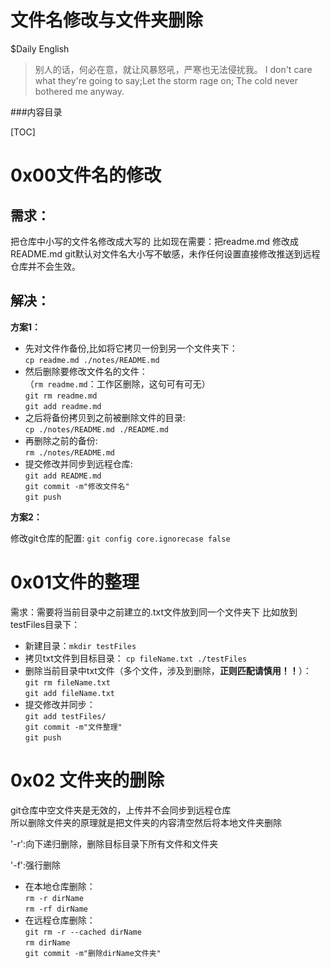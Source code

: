 文件名修改与文件夹删除
=
$Daily English
> 别人的话，何必在意，就让风暴怒吼，严寒也无法侵扰我。
>I don't care what they're going to say;Let the storm rage on;
The cold never bothered me anyway.

###内容目录

[TOC]

# 0x00文件名的修改

## 需求：
把仓库中小写的文件名修改成大写的
比如现在需要：把readme.md 修改成README.md
git默认对文件名大小写不敏感，未作任何设置直接修改推送到远程仓库并不会生效。<br>

## 解决：
**方案1：** <br>
+ 先对文件作备份,比如将它拷贝一份到另一个文件夹下：<br>
`cp readme.md ./notes/README.md`
+ 然后删除要修改文件名的文件：<br>
（`rm readme.md`：工作区删除，这句可有可无）<br>
`git rm readme.md`<br>
`git add readme.md`
+ 之后将备份拷贝到之前被删除文件的目录:<br>
`cp ./notes/README.md ./README.md`<br>
+ 再删除之前的备份:<br>
`rm ./notes/README.md`
+ 提交修改并同步到远程仓库:<br>
`git add README.md`<br>
`git commit -m"修改文件名"`<br>
`git push`

**方案2：**<br>

修改git仓库的配置:
`git config core.ignorecase false`

# 0x01文件的整理
需求：需要将当前目录中之前建立的.txt文件放到同一个文件夹下
比如放到testFiles目录下：
+ 新建目录：`mkdir testFiles`
+ 拷贝txt文件到目标目录： `cp fileName.txt ./testFiles`
+ 删除当前目录中txt文件（多个文件，涉及到删除，**正则匹配请慎用！！**）：<br>
`git rm fileName.txt`<br>
`git add fileName.txt`
+ 提交修改并同步：<br>
`git add testFiles/`<br>
`git commit -m"文件整理"`<br>
`git push`

# 0x02 文件夹的删除
git仓库中空文件夹是无效的，上传并不会同步到远程仓库<br>
所以删除文件夹的原理就是把文件夹的内容清空然后将本地文件夹删除<br>
<p>'-r':向下递归删除，删除目标目录下所有文件和文件夹</p>
<p>'-f':强行删除</p>

+ 在本地仓库删除：<br>
`rm -r dirName`<br>
`rm -rf dirName`<br>
+ 在远程仓库删除：<br>
`git rm -r --cached dirName`<br>
`rm dirName`<br>
`git commit -m"删除dirName文件夹"`
